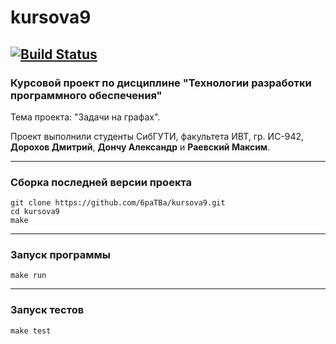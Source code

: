 # kursova9
[![Build Status](https://travis-ci.org/6paTBa/kursova9.svg?branch=master)](https://travis-ci.org/6paTBa/kursova9)
---

### Курсовой проект по дисциплине "Технологии разработки программного обеспечения"

Тема проекта: "Задачи на графах".

Проект выполнили студенты СибГУТИ, факультета ИВТ, гр. ИС-942, **Дорохов Дмитрий**, **Дончу Александр** и **Раевский Максим**.

---

### Сборка последней версии проекта

```
git clone https://github.com/6paTBa/kursova9.git
cd kursova9
make
```

---

### Запуск программы

```
make run
```
---

### Запуск тестов

```
make test
```
